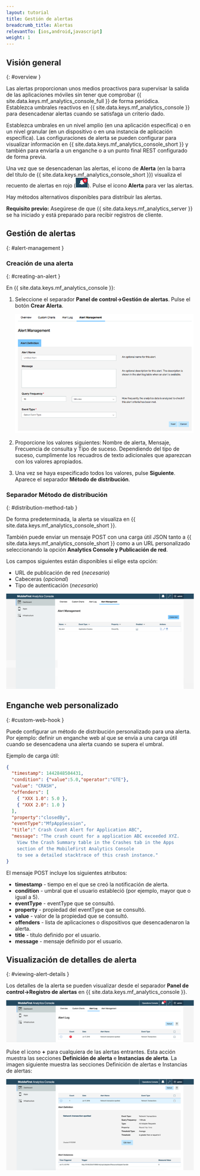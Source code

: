 ```yaml
---
layout: tutorial
title: Gestión de alertas
breadcrumb_title: Alertas 
relevantTo: [ios,android,javascript]
weight: 1
---
```

<!-- NLS_CHARSET=UTF-8 -->
## Visión general
{: #overview }

Las alertas proporcionan unos medios proactivos para supervisar la salida de las aplicaciones móviles sin tener que comprobar {{ site.data.keys.mf_analytics_console_full }} de forma periódica.  
Establezca umbrales reactivos en {{ site.data.keys.mf_analytics_console }} para desencadenar alertas cuando se satisfaga un criterio dado.

Establezca umbrales en un nivel amplio (en una aplicación específica) o en un nivel granular (en un dispositivo o en una instancia de aplicación específica). Las configuraciones de alerta se pueden configurar para visualizar información en {{ site.data.keys.mf_analytics_console_short }} y también para enviarla a un enganche o a un punto final REST configurado de forma previa.

Una vez que se desencadenan las alertas, el icono de **Alerta** (en la barra del título de {{ site.data.keys.mf_analytics_console_short }}) visualiza el recuento de alertas en rojo (<img  alt="icono de alerta" style="margin:0;display:inline" src="alertIcon.png"/>). Pulse el icono **Alerta** para ver las alertas.

Hay métodos alternativos disponibles para distribuir las alertas.

**Requisito previo:** Asegúrese de que {{ site.data.keys.mf_analytics_server }} se ha iniciado y está preparado para recibir registros de cliente.

## Gestión de alertas
{: #alert-management }

### Creación de una alerta
{: #creating-an-alert }

En {{ site.data.keys.mf_analytics_console }}:

1. Seleccione el separador **Panel de control→Gestión de alertas**. Pulse el botón **Crear Alerta**.

   ![Separador Gestión de alertas](alert_management_tab.png)

2. Proporcione los valores siguientes: Nombre de alerta, Mensaje, Frecuencia de consulta y Tipo de suceso. Dependiendo del tipo de suceso, cumplimente los recuadros de texto adicionales que aparezcan con los valores apropiados.
3. Una vez se haya especificado todos los valores, pulse **Siguiente**. Aparece el separador **Método de distribución**.

### Separador Método de distribución
{: #distribution-method-tab }

De forma predeterminada, la alerta se visualiza en {{ site.data.keys.mf_analytics_console_short }}.

También puede enviar un mensaje POST con una carga útil JSON tanto a {{ site.data.keys.mf_analytics_console_short }} como a un URL personalizado seleccionando la opción **Analytics Console y Publicación de red**.

Los campos siguientes están disponibles si elige esta opción:

* URL de publicación de red (*necesario*)
* Cabeceras (*opcional*)
* Tipo de autenticación (*necesario*)

<img class="gifplayer"  alt="Creación de una alerta" src="creating-an-alert.png"/>

## Enganche web personalizado
{: #custom-web-hook }

Puede configurar un método de distribución personalizado para una alerta. Por ejemplo: definir un enganche web al que se envía a una carga útil cuando se desencadena una alerta cuando se supera el umbral.

Ejemplo de carga útil:

```json
{
  "timestamp": 1442848504431,
  "condition": {"value":5.0,"operator":"GTE"},
  "value": "CRASH",
  "offenders": [
    { "XXX 1.0": 5.0 },
    { "XXX 2.0": 1.0 }
  ],
  "property":"closedBy",
  "eventType":"MfpAppSession",
  "title":" Crash Count Alert for Application ABC",
  "message": "The crash count for a application ABC exceeded XYZ.
    View the Crash Summary table in the Crashes tab in the Apps
    section of the MobileFirst Analytics Console
    to see a detailed stacktrace of this crash instance."
}
```

El mensaje POST incluye los siguientes atributos:

* **timestamp** - tiempo en el que se creó la notificación de alerta.
* **condition** - umbral que el usuario estableció (por ejemplo, mayor que o igual a 5).
* **eventType** - eventType que se consultó.
* **property** - propiedad del eventType que se consultó.
* **value** - valor de la propiedad que se consultó.
* **offenders** - lista de aplicaciones o dispositivos que desencadenaron la alerta.
* **title** - título definido por el usuario.
* **message** - mensaje definido por el usuario.

## Visualización de detalles de alerta
{: #viewing-alert-details }

Los detalles de la alerta se pueden visualizar desde el separador **Panel de control→Registro de alertas** en {{ site.data.keys.mf_analytics_console }}.

![Un nuevo registro de alerta](alert-log.png)

Pulse el icono **+** para cualquiera de las alertas entrantes. Esta acción muestra las secciones **Definición de alerta** e **Instancias de alerta**. La imagen siguiente muestra las secciones Definición de alertas e Instancias de alertas:

![Instancias y definiciones de alerta](alert-definitions-and-instances.png)
